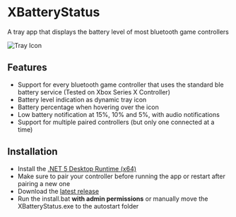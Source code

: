 # XBatteryStatus
A tray app that displays the battery level of most bluetooth game controllers

![Tray Icon](/Icons/icon100.png)

## Features 
* Support for every bluetooth game controller that uses the standard ble battery service (Tested on Xbox Series X Controller)
* Battery level indication as dynamic tray icon
* Battery percentage when hovering over the icon
* Low battery notification at 15%, 10% and 5%, with audio notifications
* Support for multiple paired controllers (but only one connected at a time)

## Installation
* Install the [.NET 5 Desktop Runtime (x64)](https://dotnet.microsoft.com/download/dotnet/5.0)
* Make sure to pair your controller before running the app or restart after pairing a new one
* Download the [latest release](https://github.com/tommaier123/XBatteryStatus/releases/latest)
* Run the install.bat **with admin permissions** or manually move the XBatteryStatus.exe to the autostart folder
